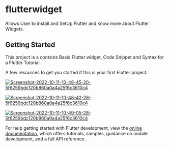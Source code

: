 # flutterwidget

Allows User to install and SetUp Flutter and know more about Flutter Widgets.

## Getting Started

This project is a contains Basic Flutter widget, Code Snippet and Syntax for a Flutter Tutorial.

A few resources to get you started if this is your first Flutter project:

<a href="https://ibb.co/LPRFCvD"><img src="https://i.ibb.co/LPRFCvD/Screenshot-2022-10-11-10-48-45-20-5f6259bdc120b860a0a4a25f6c3610c4.jpg" alt="Screenshot-2022-10-11-10-48-45-20-5f6259bdc120b860a0a4a25f6c3610c4" border="0"></a>

<a href="https://ibb.co/G9kFtfv"><img src="https://i.ibb.co/G9kFtfv/Screenshot-2022-10-11-10-48-42-28-5f6259bdc120b860a0a4a25f6c3610c4.jpg" alt="Screenshot-2022-10-11-10-48-42-28-5f6259bdc120b860a0a4a25f6c3610c4" border="0"></a>

<a href="https://ibb.co/9N2VZyW"><img src="https://i.ibb.co/9N2VZyW/Screenshot-2022-10-11-10-49-05-28-5f6259bdc120b860a0a4a25f6c3610c4.jpg" alt="Screenshot-2022-10-11-10-49-05-28-5f6259bdc120b860a0a4a25f6c3610c4" border="0"></a>

For help getting started with Flutter development, view the
[online documentation](https://docs.flutter.dev/), which offers tutorials,
samples, guidance on mobile development, and a full API reference.
